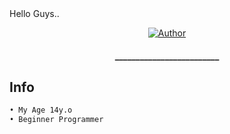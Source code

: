 <div aligh="center">
<span>Hello Guys..</span>
<div>

<p align="center">
  <a href="https://github.com/ImNotBrain"><img title="Author" src="https://img.shields.io/badge/Author-FXdeveloper-red.svg?style=for-the-badge&logo=github" /></a>
  <h4 align="center">
_________________________

## Info
```bash
• My Age 14y.o
• Beginner Programmer
```




